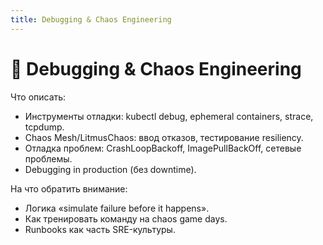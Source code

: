 ```yaml
---
title: Debugging & Chaos Engineering
---
```


# 🔬 Debugging & Chaos Engineering

Что описать:

*   Инструменты отладки: kubectl debug, ephemeral containers, strace, tcpdump.
*   Chaos Mesh/LitmusChaos: ввод отказов, тестирование resiliency.
*   Отладка проблем: CrashLoopBackoff, ImagePullBackOff, сетевые проблемы.
*   Debugging in production (без downtime).

На что обратить внимание:

*   Логика «simulate failure before it happens».
*   Как тренировать команду на chaos game days.
*   Runbooks как часть SRE-культуры.